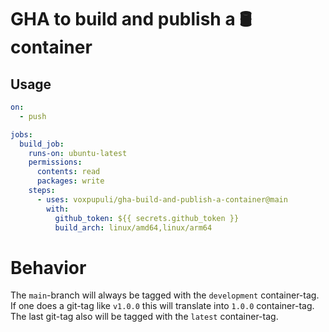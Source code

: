 # GHA to build and publish a 🛢️ container

## Usage

```yaml
on:
  - push

jobs:
  build_job:
    runs-on: ubuntu-latest
    permissions:
      contents: read
      packages: write
    steps:
      - uses: voxpupuli/gha-build-and-publish-a-container@main
        with:
          github_token: ${{ secrets.github_token }}
          build_arch: linux/amd64,linux/arm64
```

# Behavior

The `main`-branch will always be tagged with the `development` container-tag.
If one does a git-tag like `v1.0.0` this will translate into `1.0.0` container-tag.
The last git-tag also will be tagged with the `latest` container-tag.
